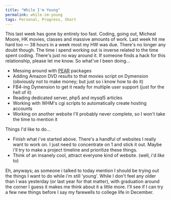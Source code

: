 ```yaml
---
title: "While I'm Young"
permalink: while-im-young
tags: Personal, Progress, Short
---
```


This last week has gone by entirely too fast. Coding, going out, Micheal Moore, HK movies, classes and massive amounts of work. Last week hit me hard too — 38 hours in a week most my HW was due. There's no longer any doubt though. The time i spend working out is inverse related to the time spent coding. There's just no way around it. If someone finds a hack for this relationship, please let me know. So what've I been doing…

-   Messing around with [PEAR] packages
-   Adding Amazon DVD results to that movies script on Dymension (obviously not to make money; but just so i know how to do it)
-   FB4-ing Dymension to get it ready for multiple user support (just for the hell of it)
-   Reading dedicated server, php5 and mysql5 articles
-   Working with WHM's cgi scripts to automatically create hosting accounts
-   Working on another website I'll probably never complete, so I won't take the time to mention it

Things I'd like to do…

-   Finish what i've started above. There's a handful of websites I really want to work on. I just need to concentrate on 1 and stick it out. Maybe i'll try to make a project timeline and prioritize these things.
-   Think of an insanely cool, attract everyone kind of website. (well, i'd *like* to)

Eh, anyways; as someone i talked to today mention I should be trying out the things I want to do while i'm still ‘young'. While I don't feel any older than I was yesterday (or last year for that matter), with graduation around the corner I guess it makes me think about it a little more. I'll see if I can try a few new things before I say my farewells to college life in December.

  [PEAR]: http://pear.php.net/
